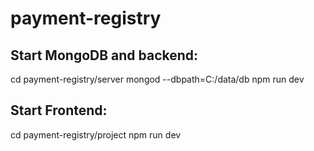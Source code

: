 # payment-registry

## Start MongoDB and backend:

cd payment-registry/server
mongod --dbpath=C:/data/db
npm run dev

## Start Frontend:

cd payment-registry/project
npm run dev